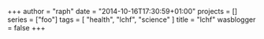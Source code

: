 +++
author = "raph"
date = "2014-10-16T17:30:59+01:00"
projects = []
series = ["foo"]
tags = [ "health", "lchf", "science" ]
title = "lchf"
wasblogger = false
+++


